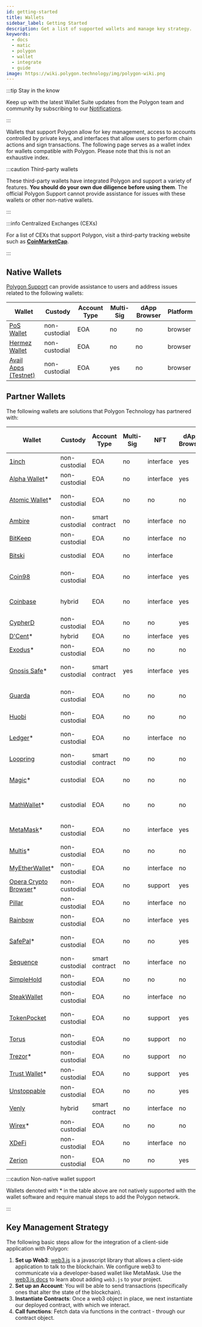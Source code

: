 ```yaml
---
id: getting-started
title: Wallets
sidebar_label: Getting Started
description: Get a list of supported wallets and manage key strategy.
keywords:
  - docs
  - matic
  - polygon
  - wallet
  - integrate
  - guide
image: https://wiki.polygon.technology/img/polygon-wiki.png
---
```


:::tip Stay in the know

Keep up with the latest Wallet Suite updates from the Polygon team and community by subscribing to our [<ins>Notifications</ins>](https://polygon.technology/notifications/).

:::

Wallets that support Polygon allow for key management, access to accounts controlled by 
private keys, and interfaces that allow users to perform chain actions and sign transactions.
The following page serves as a wallet index for wallets compatible with Polygon. Please note
that this is not an exhaustive index.

:::caution Third-party wallets

These third-party wallets have integrated Polygon and support a variety of features.
**You should do your own due diligence before using them**. The official Polygon
Support cannot provide assistance for issues with these wallets or other non-native wallets.

:::

:::info Centralized Exchanges (CEXs)

For a list of CEXs that support Polygon, visit a third-party tracking website such as
[**CoinMarketCap**](https://coinmarketcap.com/currencies/polygon/markets).

:::


## Native Wallets

[Polygon Support](https://support.polygon.technology/support/home) can provide assistance to users and address issues related to the following wallets:

| Wallet                                                               | Custody       | Account Type | Multi-Sig | dApp Browser | Platform |
|----------------------------------------------------------------------|---------------|--------------|-----------|--------------|----------|
| [PoS Wallet](https://wallet.polygon.technology/login/)           | non-custodial | EOA          | no        | no           | browser  |
| [Hermez Wallet](https://wallet.hermez.io/login)                      | non-custodial | EOA          | no        | no           | browser  |
| [Avail Apps (Testnet)](https://devnet-avail.polygon.technology/) | non-custodial | EOA          | yes       | no           | browser  |


## Partner Wallets

The following wallets are solutions that Polygon Technology has partnered with:

| Wallet 	| Custody 	| Account Type 	| Multi-Sig 	| NFT 	| dApp Browser 	| Bridge Support 	| Fiat On-Ramp	| Platforms 	|
|---	|---	|---	|---	|---	|---	|---	|---	|---	|
| [1inch](https://1inch.io/wallet/) 	| non-custodial 	| EOA 	| no 	| interface 	| yes 	| yes 	| no 	| mobile 	|
| [Alpha Wallet](https://alphawallet.com/)* 	| non-custodial 	| EOA 	| no 	| interface 	| yes 	| yes 	| yes 	| mobile, api/sdk 	|
| [Atomic Wallet](https://atomicwallet.io/)* 	| non-custodial 	| EOA 	| no 	| no 	| no 	| no 	| yes 	| mobile, desktop, api/sdk 	|
| [Ambire](https://www.ambire.com/) 	| non-custodial 	| smart contract 	| no 	| interface 	| no 	| yes 	| yes 	| browser 	|
| [BitKeep](https://bitkeep.com/) 	| non-custodial 	| EOA 	| no 	| interface 	| no 	| yes 	| yes 	| mobile 	|
| [Bitski](https://www.bitski.com/) 	| custodial 	| EOA 	| no 	| interface 	|  	| yes 	| no 	| browser, api/sdk 	|
| [Coin98](https://coin98.com/wallet) 	| non-custodial 	| EOA 	| no 	| interface 	| yes 	| yes 	| yes 	| mobile, browser, api/sdk 	|
| [Coinbase](https://www.coinbase.com/wallet) 	| hybrid 	| EOA 	| no 	| interface 	| yes 	| yes 	| yes 	| mobile, browser, api/sdk 	|
| [CypherD](https://cypherd.io/) 	| non-custodial 	| EOA 	| no 	| no 	| yes 	|  	|  	| mobile 	|
| [D'Cent](https://dcentwallet.com/)* 	| hybrid 	| EOA 	| no 	| interface 	| yes 	| yes 	| no 	| mobile 	|
| [Exodus](https://www.exodus.com/)* 	| non-custodial 	| EOA 	| no 	| no 	| no 	|  	| yes 	| mobile, desktop 	|
| [Gnosis Safe](https://gnosis-safe.io/)* 	| non-custodial 	| smart contract 	| yes 	| interface 	| yes 	| no 	| no 	| mobile, browser, api/sdk 	|
| [Guarda](https://guarda.com/) 	| non-custodial 	| EOA 	| no 	| no 	| no 	| yes 	| yes 	| mobile, browser, desktop 	|
| [Huobi](https://www.itoken.com/en) 	| non-custodial 	| EOA 	| no 	| no 	| no 	| yes 	| no 	| mobile 	|
| [Ledger](https://www.ledger.com/)* 	| non-custodial 	| EOA 	| no 	| interface 	| no 	| no 	| no 	| hardware, mobile, desktop 	|
| [Loopring](https://loopring.io/#/) 	| non-custodial 	| smart contract 	| no 	| no 	| no 	|  	|  	| mobile, api/sdk 	|
| [Magic](https://fortmatic.com/)* 	| custodial 	| EOA 	| no 	| no 	| no 	|  	|  	| mobile, browser, api/sdk 	|
| [MathWallet](https://mathwallet.org/en-us/)* 	| custodial 	| EOA 	| no 	| no 	| no 	| yes 	| yes 	| mobile, browser, api/sdk 	|
| [MetaMask](https://metamask.io/)* 	| non-custodial 	| EOA 	| no 	| interface 	| yes 	| no 	| no 	| mobile, browser, api/sdk 	|
| [Multis](https://multis.co/)* 	| non-custodial 	| EOA 	| no 	| no 	| no 	|  	|  	| mobile, desktop 	|
| [MyEtherWallet](https://www.myetherwallet.com/)* 	| non-custodial 	| EOA 	| no 	| interface 	| no 	|  	|  	| mobile 	|
| [Opera Crypto Browser](https://www.opera.com/crypto/next)* 	| non-custodial 	| EOA 	| no 	| support 	| yes 	|  	|  	| mobile, browser 	|
| [Pillar](https://www.pillar.fi/) 	| non-custodial 	| EOA 	| no 	| interface 	| no 	|  	|  	| mobile 	|
| [Rainbow](https://rainbow.me/) 	| non-custodial 	| EOA 	| no 	| interface 	| yes 	|  	|  	| mobile, api/sdk 	|
| [SafePal](https://safepal.io/)* 	| non-custodial 	| EOA 	| no 	| no 	| yes 	|  	|  	| hardware, mobile, api/sdk 	|
| [Sequence](https://sequence.app/auth) 	| non-custodial 	| smart contract 	| no 	| interface 	| no 	|  	|  	| browser, api/sdk 	|
| [SimpleHold](https://simplehold.io/) 	| non-custodial 	| EOA 	| no 	| no 	| no 	|  	|  	| mobile, api/sdk 	|
| [SteakWallet](https://steakwallet.fi/) 	| non-custodial 	| EOA 	| no 	| interface 	| no 	|  	|  	| mobile, api/sdk 	|
| [TokenPocket](https://www.tokenpocket.pro/en) 	| non-custodial 	| EOA 	| no 	| support 	| yes 	| yes 	| no 	| mobile, browser, api/sdk 	|
| [Torus](https://toruswallet.io/) 	| non-custodial 	| EOA 	| no 	| support 	| no 	| no 	| no 	| browser, api/sdk 	|
| [Trezor](https://trezor.io/)* 	| non-custodial 	| EOA 	| no 	| support 	| no 	|  	|  	| hardware, mobile 	|
| [Trust Wallet](https://trustwallet.com/)* 	| non-custodial 	| EOA 	| no 	| support 	| yes 	|  	|  	| mobile 	|
| [Unstoppable](https://unstoppable.money/) 	| non-custodial 	| EOA 	| no 	| no 	| yes 	|  	|  	| mobile, api/sdk 	|
| [Venly](https://www.venly.io/) 	| hybrid 	| smart contract 	| no 	| interface 	| no 	|  	|  	| browser, api/sdk 	|
| [Wirex](https://wirexapp.com/en/wirex-wallet)* 	| non-custodial 	| EOA 	| no 	| no 	| no 	|  	|  	| mobile 	|
| [XDeFi](https://www.xdefi.io/) 	| non-custodial 	| EOA 	| no 	| interface 	| no 	| no 	| no 	| browser 	|
| [Zerion](https://zerion.io/) 	| non-custodial 	| EOA 	| no 	| no 	| yes 	|  	|  	| mobile, browser 	|

:::caution Non-native wallet support

Wallets denoted with * in the table above are not natively supported with the wallet software 
and require manual steps to add the Polygon network.

:::

## Key Management Strategy

The following basic steps allow for the integration of a client-side application with Polygon:

1. **Set up Web3**: [web3.js](https://web3js.readthedocs.io/) is a javascript library that 
   allows a client-side application to talk to the blockchain. We configure web3 to communicate 
   via a developer-based wallet like MetaMask. Use the [web3.js docs](https://web3js.readthedocs.io/en/v1.2.2/getting-started.html#adding-web3-js) to learn about adding `web3.js` to your project.
2. **Set up an Account**: You will be able to send transactions (specifically ones that alter the 
   state of the blockchain).
3. **Instantiate Contracts**: Once a web3 object in place, we next instantiate our deployed contract, 
   with which we interact.
4. **Call functions**: Fetch data via functions in the contract - through our contract object.
